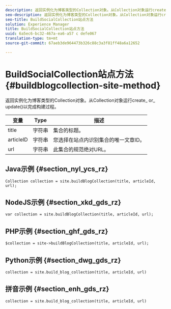 ```yaml
---
description: 返回实例化为博客类型的Collection对象。从Collection对象运行create_ or_ update()以完成构建过程。
seo-description: 返回实例化为博客类型的Collection对象。从Collection对象运行create_ or_ update()以完成构建过程。
seo-title: BuildSocialCollection站点方法
solution: Experience Manager
title: BuildSocialCollection站点方法
uuid: 6a5ec6-bc32-467a-ea6-a57 c defe067
translation-type: tm+mt
source-git-commit: 67aeb3de964473b326c88c3a3f81ff48a6a12652

---
```



# BuildSocialCollection站点方法{#buildblogcollection-site-method}

返回实例化为博客类型的Collection对象。从Collection对象运行create_ or_ update()以完成构建过程。

| 变量 | Type | 描述 |
|--- |--- |--- |
| title | 字符串 | 集合的标题。 |
| articleID | 字符串 | 您选择在站点内识别集合的唯一文章ID。 |
| url | 字符串 | 此集合的规范绝对URL。 |

## Java示例 {#section_nyl_ycs_rz}

```
Collection collection = site.buildBlogCollection(title, articleId, url); 
```

## NodeJS示例 {#section_xkd_gds_rz}

```
var collection = site.buildBlogCollection(title, articleId, url); 
```

## PHP示例 {#section_ghf_gds_rz}

```
$collection = site->buildBlogCollection(title, articleId, url); 
```

## Python示例 {#section_dwg_gds_rz}

```
collection = site.build_blog_collection(title, articleId, url) 
```

## 拼音示例 {#section_enh_gds_rz}

```
collection = site.build_blog_collection(title, articleId, url) 
```

